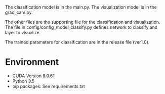 The classification model is in the main.py.
The visualization model is in the grad_cam.py.


The other files are the supporting file for the classification and visualization.
The file in config/config_model_classify.py defines network to classify and layer to visualize.


The trained parameters for classification are in the release file (ver1.0).

# Environment
- CUDA Version 8.0.61
- Python 3.5
- pip packages: See requirements.txt

